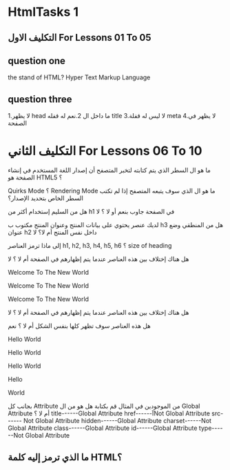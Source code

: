 # HtmlTasks 1


## التكليف الاول For Lessons 01 To 05


## question one
the stand of HTML?
 Hyper Text Markup Language


## question three
1.لا يظهر head ما داخل ال
2.نعم له قفله title
3.لا ليس له قفلة meta
4.لا يظهر في الصفحة


# التكليف الثاني For Lessons 06 To 10


ما هو ال السطر الذي يتم كتابته لتخبر المتصفح أن إصدار اللغة المستخدم في إنشاء الصفحة هو HTML5 ؟ <DOCE type>

Quirks Mode ؟ Rendering Mode ما هو ال الذي سوف يتبعه المتصفح إذا لم تكتب السطر الخاص بتحديد الإصدار؟

هل من السليم إستخدام أكثر من h1 في الصفحة جاوب بنعم أو لا ؟ لا

لديك عنصر يحتوي على بيانات المنتج وعنوان المنتج مكتوب ب h3 هل من المنطقي وضع عنوان h2 داخل نفس المنتج أم لا؟ لا

إلى ماذا ترمز العناصر h1, h2, h3, h4, h5, h6 ؟ size of heading

هل هناك إختلاف بين هذه العناصر عندما يتم إظهارهم في الصفحة أم لا ؟ لا
<p class="element">Welcome To The New World</p>
<p class='element'>Welcome To The New World</p>
<p class=element>Welcome To The New World</p>


هل هناك إختلاف بين هذه العناصر عندما يتم إظهارهم في الصفحة أم لا ؟ لا
<p class=element hidden>Welcome To The New World</p>
<p class="element" hidden>Welcome To The New World</p>


هل هذه العناصر سوف تظهر كلها بنفس الشكل أم لا ؟ نعم
<p>Hello World</p>

<p>
Hello World
</p>

<p>
Hello
World
</p>

<p>
Hello


World
</p>


بجانب كل Attribute من الموجودين في المثال قم بكتابة هل هو من ال Global Attribute أم لا ؟
title------Global Attribute
href------آNot Global Attribute
src------ Not Global Attribute
hidden------Global Attribute
charset------Not Global Attribute
class------Global Attribute
id------Global Attribute
type------Not Global Attribute

## ما الذي ترمز إليه كلمة HTML؟ 
